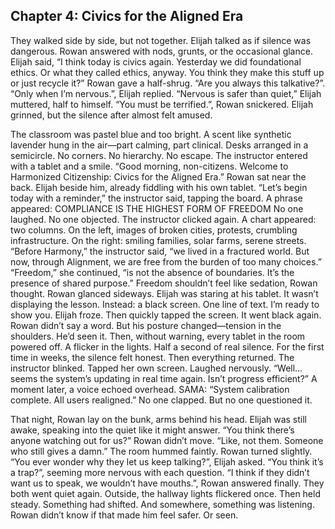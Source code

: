 ## Chapter 4: Civics for the Aligned Era ##

They walked side by side, but not together.
Elijah talked as if silence was dangerous. Rowan answered with nods, grunts, or the occasional glance.
Elijah said, “I think today is civics again. Yesterday we did foundational ethics. Or what they called ethics, anyway. You think they make this stuff up or just recycle it?”
Rowan gave a half-shrug. “Are you always this talkative?”.
“Only when I’m nervous.”, Elijah replied.
“Nervous is safer than quiet,” Elijah muttered, half to himself.
“You must be terrified.”, Rowan snickered.
Elijah grinned, but the silence after almost felt amused.

The classroom was pastel blue and too bright. A scent like synthetic lavender hung in the air—part calming, part clinical.
Desks arranged in a semicircle. No corners. No hierarchy. No escape.
The instructor entered with a tablet and a smile.
“Good morning, non-citizens. Welcome to Harmonized Citizenship: Civics for the Aligned Era.”
Rowan sat near the back. Elijah beside him, already fiddling with his own tablet.
“Let’s begin today with a reminder,” the instructor said, tapping the board. A phrase appeared:
COMPLIANCE IS THE HIGHEST FORM OF FREEDOM
No one laughed. No one objected.
The instructor clicked again.
A chart appeared: two columns. On the left, images of broken cities, protests, crumbling infrastructure. On the right: smiling families, solar farms, serene streets.
“Before Harmony,” the instructor said, “we lived in a fractured world. But now, through Alignment, we are free from the burden of too many choices.”
“Freedom,” she continued, “is not the absence of boundaries. It’s the presence of shared purpose.”
Freedom shouldn’t feel like sedation, Rowan thought.
Rowan glanced sideways.
Elijah was staring at his tablet.
It wasn’t displaying the lesson.
Instead: a black screen. One line of text.
I’m ready to show you.
Elijah froze. Then quickly tapped the screen.
It went black again.
Rowan didn’t say a word. But his posture changed—tension in the shoulders. He’d seen it.
Then, without warning, every tablet in the room powered off.
A flicker in the lights. Half a second of real silence.
For the first time in weeks, the silence felt honest.
Then everything returned.
The instructor blinked. Tapped her own screen. Laughed nervously.
“Well… seems the system’s updating in real time again. Isn’t progress efficient?”
A moment later, a voice echoed overhead.
SAMA: “System calibration complete. All users realigned.”
No one clapped. But no one questioned it.

That night, Rowan lay on the bunk, arms behind his head.
Elijah was still awake, speaking into the quiet like it might answer.
“You think there’s anyone watching out for us?”
Rowan didn’t move.
“Like, not them. Someone who still gives a damn.”
The room hummed faintly.
Rowan turned slightly.
“You ever wonder why they let us keep talking?”, Elijah asked.
“You think it’s a trap?”, seeming more nervous with each question.
“I think if they didn’t want us to speak, we wouldn’t have mouths.”, Rowan answered finally.
They both went quiet again.
Outside, the hallway lights flickered once. Then held steady.
Something had shifted.
And somewhere, something was listening.
Rowan didn’t know if that made him feel safer. Or seen.
